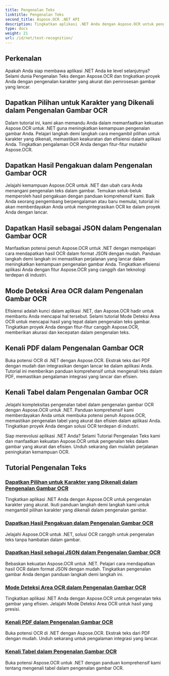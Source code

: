 ```yaml
---
title: Pengenalan Teks
linktitle: Pengenalan Teks
second_title: Aspose.OCR .NET API
description: Tingkatkan aplikasi .NET Anda dengan Aspose.OCR untuk pengenalan karakter yang tepat. Temukan tutorial untuk mendapatkan pilihan, hasil, dan format JSON dalam pengenalan gambar OCR.
type: docs
weight: 21
url: /id/net/text-recognition/
---
```

## Perkenalan

Apakah Anda siap membawa aplikasi .NET Anda ke level selanjutnya? Selami dunia Pengenalan Teks dengan Aspose.OCR dan tingkatkan proyek Anda dengan pengenalan karakter yang akurat dan pemrosesan gambar yang lancar.

## Dapatkan Pilihan untuk Karakter yang Dikenali dalam Pengenalan Gambar OCR

Dalam tutorial ini, kami akan memandu Anda dalam memanfaatkan kekuatan Aspose.OCR untuk .NET guna meningkatkan kemampuan pengenalan gambar Anda. Pelajari langkah demi langkah cara mengambil pilihan untuk karakter yang dikenali, memastikan keakuratan dan efisiensi dalam aplikasi Anda. Tingkatkan pengalaman OCR Anda dengan fitur-fitur mutakhir Aspose.OCR.

## Dapatkan Hasil Pengakuan dalam Pengenalan Gambar OCR

Jelajahi kemampuan Aspose.OCR untuk .NET dan ubah cara Anda menangani pengenalan teks dalam gambar. Temukan seluk-beluk memperoleh hasil pengakuan dengan panduan komprehensif kami. Baik Anda seorang pengembang berpengalaman atau baru memulai, tutorial ini akan memberdayakan Anda untuk mengintegrasikan OCR ke dalam proyek Anda dengan lancar.

## Dapatkan Hasil sebagai JSON dalam Pengenalan Gambar OCR

Manfaatkan potensi penuh Aspose.OCR untuk .NET dengan mempelajari cara mendapatkan hasil OCR dalam format JSON dengan mudah. Panduan langkah demi langkah ini memastikan perjalanan yang lancar dalam meningkatkan kemampuan pengenalan gambar Anda. Tingkatkan efisiensi aplikasi Anda dengan fitur Aspose.OCR yang canggih dan teknologi terdepan di industri.

## Mode Deteksi Area OCR dalam Pengenalan Gambar OCR

Efisiensi adalah kunci dalam aplikasi .NET, dan Aspose.OCR hadir untuk membantu Anda mencapai hal tersebut. Selami tutorial Mode Deteksi Area OCR untuk mencapai hasil yang tepat dalam pengenalan teks gambar. Tingkatkan proyek Anda dengan fitur-fitur canggih Aspose.OCR, memberikan akurasi dan kecepatan dalam pengenalan teks.

## Kenali PDF dalam Pengenalan Gambar OCR

Buka potensi OCR di .NET dengan Aspose.OCR. Ekstrak teks dari PDF dengan mudah dan integrasikan dengan lancar ke dalam aplikasi Anda. Tutorial ini memberikan panduan komprehensif untuk mengenali teks dalam PDF, memastikan pengalaman integrasi yang lancar dan efisien.

## Kenali Tabel dalam Pengenalan Gambar OCR

Jelajahi kompleksitas pengenalan tabel dalam pengenalan gambar OCR dengan Aspose.OCR untuk .NET. Panduan komprehensif kami memberdayakan Anda untuk membuka potensi penuh Aspose.OCR, memastikan pengenalan tabel yang akurat dan efisien dalam aplikasi Anda. Tingkatkan proyek Anda dengan solusi OCR terdepan di industri.

Siap merevolusi aplikasi .NET Anda? Selami Tutorial Pengenalan Teks kami dan manfaatkan kekuatan Aspose.OCR untuk pengenalan teks dalam gambar yang akurat dan efisien. Unduh sekarang dan mulailah perjalanan peningkatan kemampuan OCR.
## Tutorial Pengenalan Teks
### [Dapatkan Pilihan untuk Karakter yang Dikenali dalam Pengenalan Gambar OCR](./get-choices-for-recognized-characters/)
Tingkatkan aplikasi .NET Anda dengan Aspose.OCR untuk pengenalan karakter yang akurat. Ikuti panduan langkah demi langkah kami untuk mengambil pilihan karakter yang dikenali dalam pengenalan gambar.
### [Dapatkan Hasil Pengakuan dalam Pengenalan Gambar OCR](./get-recognition-result/)
Jelajahi Aspose.OCR untuk .NET, solusi OCR canggih untuk pengenalan teks tanpa hambatan dalam gambar.
### [Dapatkan Hasil sebagai JSON dalam Pengenalan Gambar OCR](./get-result-as-json/)
Bebaskan kekuatan Aspose.OCR untuk .NET. Pelajari cara mendapatkan hasil OCR dalam format JSON dengan mudah. Tingkatkan pengenalan gambar Anda dengan panduan langkah demi langkah ini.
### [Mode Deteksi Area OCR dalam Pengenalan Gambar OCR](./ocr-detect-areas-mode/)
Tingkatkan aplikasi .NET Anda dengan Aspose.OCR untuk pengenalan teks gambar yang efisien. Jelajahi Mode Deteksi Area OCR untuk hasil yang presisi.
### [Kenali PDF dalam Pengenalan Gambar OCR](./recognize-pdf/)
Buka potensi OCR di .NET dengan Aspose.OCR. Ekstrak teks dari PDF dengan mudah. Unduh sekarang untuk pengalaman integrasi yang lancar.
### [Kenali Tabel dalam Pengenalan Gambar OCR](./recognize-table/)
Buka potensi Aspose.OCR untuk .NET dengan panduan komprehensif kami tentang mengenali tabel dalam pengenalan gambar OCR.